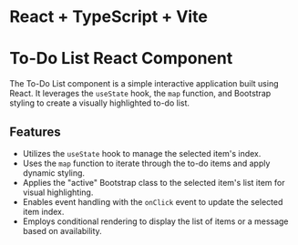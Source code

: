 # React + TypeScript + Vite

# To-Do List React Component

The To-Do List component is a simple interactive application built using React. It leverages the `useState` hook, the `map` function, and Bootstrap styling to create a visually highlighted to-do list.

## Features

- Utilizes the `useState` hook to manage the selected item's index.
- Uses the `map` function to iterate through the to-do items and apply dynamic styling.
- Applies the "active" Bootstrap class to the selected item's list item for visual highlighting.
- Enables event handling with the `onClick` event to update the selected item index.
- Employs conditional rendering to display the list of items or a message based on availability.

